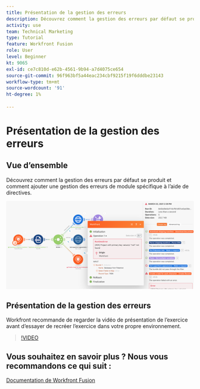 ```yaml
---
title: Présentation de la gestion des erreurs
description: Découvrez comment la gestion des erreurs par défaut se produit et comment ajouter une gestion des erreurs de module spécifique à l’aide de directives dans [!DNL Adobe Workfront Fusion].
activity: use
team: Technical Marketing
type: Tutorial
feature: Workfront Fusion
role: User
level: Beginner
kt: 9065
exl-id: ce7c810d-e62b-4561-9b94-a7d4075ce654
source-git-commit: 96f963bf5a44eac234cbf9215f19f6dddbe23143
workflow-type: tm+mt
source-wordcount: '91'
ht-degree: 1%

---
```


# Présentation de la gestion des erreurs

## Vue d’ensemble

Découvrez comment la gestion des erreurs par défaut se produit et comment ajouter une gestion des erreurs de module spécifique à l’aide de directives.

![Une image d’un scénario avec gestion des erreurs](assets/troubleshooting-and-error-handling-7.png)

## Présentation de la gestion des erreurs

Workfront recommande de regarder la vidéo de présentation de l’exercice avant d’essayer de recréer l’exercice dans votre propre environnement.

>[!VIDEO](https://video.tv.adobe.com/v/335306/?quality=12)

## Vous souhaitez en savoir plus ? Nous vous recommandons ce qui suit :

[Documentation de Workfront Fusion](https://experienceleague.adobe.com/docs/workfront/using/adobe-workfront-fusion/workfront-fusion-2.html?lang=en)
